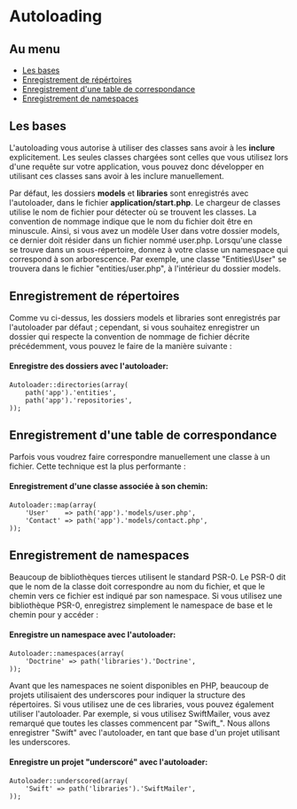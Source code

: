 # Autoloading

## Au menu

- [Les bases](#the-basics)
- [Enregistrement de répértoires](#directories)
- [Enregistrement d'une table de correspondance](#mappings)
- [Enregistrement de namespaces](#namespaces)

<a name="the-basics"></a>
## Les bases

L'autoloading vous autorise à utiliser des classes sans avoir à les **inclure** explicitement. Les seules classes chargées sont celles que vous utilisez lors d'une requête sur votre application, vous pouvez donc développer en utilisant ces classes sans avoir à les inclure manuellement.

Par défaut, les dossiers **models** et **libraries** sont enregistrés avec l'autoloader, dans le fichier **application/start.php**. Le chargeur de classes utilise le nom de fichier pour détecter où se trouvent les classes. La convention de nommage indique que le nom du fichier doit être en minuscule. Ainsi, si vous avez un modèle User dans votre dossier models, ce dernier doit résider dans un fichier nommé user.php. Lorsqu'une classe se trouve dans un sous-répertoire, donnez à votre classe un namespace qui correspond à son arborescence. Par exemple, une classe "Entities\User" se trouvera dans le fichier "entities/user.php", à l'intérieur du dossier models.

<a name="directories"></a>
## Enregistrement de répertoires

Comme vu ci-dessus, les dossiers models et libraries sont enregistrés par l'autoloader par défaut ; cependant, si vous souhaitez enregistrer un dossier qui respecte la convention de nommage de fichier décrite précédemment, vous pouvez le faire de la manière suivante :

#### Enregistre des dossiers avec l'autoloader:

	Autoloader::directories(array(
		path('app').'entities',
		path('app').'repositories',
	));

<a name="mappings"></a>
## Enregistrement d'une table de correspondance

Parfois vous voudrez faire correspondre manuellement une classe à un fichier. Cette technique est la plus performante :

#### Enregistrement d'une classe associée à son chemin:

	Autoloader::map(array(
		'User'    => path('app').'models/user.php',
		'Contact' => path('app').'models/contact.php',
	));

<a name="namespaces"></a>
## Enregistrement de namespaces

Beaucoup de bibliothèques tierces utilisent le standard PSR-0. Le PSR-0 dit que le nom de la classe doit correspondre au nom du fichier, et que le chemin vers ce fichier est indiqué par son namespace. Si vous utilisez une bibliothèque PSR-0, enregistrez simplement le namespace de base et le chemin pour y accéder :

#### Enregistre un namespace avec l'autoloader:

	Autoloader::namespaces(array(
		'Doctrine' => path('libraries').'Doctrine',
	));

Avant que les namespaces ne soient disponibles en PHP, beaucoup de projets utilisaient des underscores pour indiquer la structure des répertoires. Si vous utilisez une de ces libraries, vous pouvez également utiliser l'autoloader. Par exemple, si vous utilisez SwiftMailer, vous avez remarqué que toutes les classes commencent par "Swift_". Nous allons enregistrer "Swift" avec l'autoloader, en tant que base d'un projet utilisant les underscores.

#### Enregistre un projet "underscoré" avec l'autoloader:

	Autoloader::underscored(array(
		'Swift' => path('libraries').'SwiftMailer',
	));
